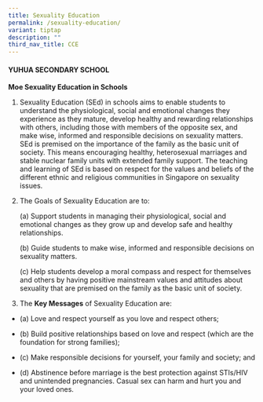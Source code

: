 ```yaml
---
title: Sexuality Education
permalink: /sexuality-education/
variant: tiptap
description: ""
third_nav_title: CCE
---
```

<h4><strong>YUHUA SECONDARY SCHOOL</strong></h4>
<p><strong>Moe Sexuality Education in Schools</strong>
</p>
<ol data-tight="true" class="tight">
<li>
<p>Sexuality Education (SEd) in schools aims to enable students to understand
the physiological, social and emotional changes they experience as they
mature, develop healthy and rewarding relationships with others, including
those with members of the opposite sex, and make wise, informed and responsible
decisions on sexuality matters. SEd is premised on the importance of the
family as the basic unit of society. This means encouraging healthy, heterosexual
marriages and stable nuclear family units with extended family support.
The teaching and learning of SEd is based on respect for the values and
beliefs of the different ethnic and religious communities in Singapore
on sexuality issues.&nbsp;</p>
</li>
<li>
<p>The Goals of Sexuality Education are to:&nbsp;</p>
<p>(a)&nbsp;Support students in managing their physiological, social and
emotional changes as they grow up and develop safe and healthy relationships.</p>
<p>(b)&nbsp;Guide students to make wise, informed and responsible decisions
on sexuality matters.</p>
<p>(c)&nbsp;Help students develop a moral compass and respect for themselves
and others by having positive mainstream values and attitudes about sexuality
that are premised on the family as the basic unit of society.</p>
</li>
<li>
<p>The <strong>Key Messages</strong> of Sexuality Education are:&nbsp;</p>
</li>
</ol>
<ul data-tight="true" class="tight">
<li>
<p>(a) Love and respect yourself as you love and respect others;</p>
</li>
<li>
<p>(b) Build positive relationships based on love and respect (which are
the foundation for strong families);</p>
</li>
<li>
<p>(c) Make responsible decisions for yourself, your family and society;
and</p>
</li>
<li>
<p>(d) Abstinence before marriage is the best protection against STIs/HIV
and unintended pregnancies. Casual sex can harm and hurt you and your loved
ones.</p>
</li>
</ul>
<p></p>